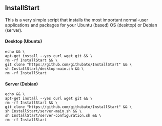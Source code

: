 ## InstallStart

This is a very simple script that installs the most important normal-user applications and packages
for your Ubuntu (based) OS (desktop) or Debian (server).

#### Desktop (Ubuntu)
```
echo && \
apt-get install --yes curl wget git && \
rm -rf InstallStart && \
git clone "https://github.com/githubato/InstallStart" && \
sh InstallStart/desktop-main.sh && \
rm -rf InstallStart
```

#### Server (Debian)
```
echo && \
apt-get install --yes curl wget git && \
rm -rf InstallStart && \
git clone "https://github.com/githubato/InstallStart" && \
sh InstallStart/server-main.sh && \
sh InstallStart/server-configuration.sh && \
rm -rf InstallStart
```
